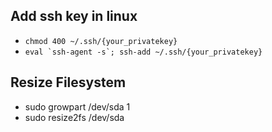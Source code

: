 ## Add ssh key in linux
 - `chmod 400 ~/.ssh/{your_privatekey}`
 - ``eval `ssh-agent -s`; ssh-add ~/.ssh/{your_privatekey}``

## Resize Filesystem
 - sudo growpart /dev/sda 1 
 - sudo resize2fs /dev/sda

